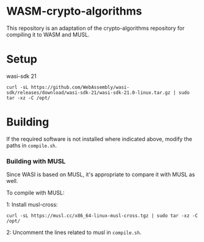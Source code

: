 # WASM-crypto-algorithms

This repository is an adaptation of the crypto-algorithms repository for compiling it to WASM and MUSL.

# Setup

wasi-sdk 21

    curl -sL https://github.com/WebAssembly/wasi-sdk/releases/download/wasi-sdk-21/wasi-sdk-21.0-linux.tar.gz | sudo tar -xz -C /opt/



# Building
    
If the required software is not installed where indicated above, modify the paths in ```compile.sh```.



### Building with MUSL
Since WASI is based on MUSL, it's appropriate to compare it with MUSL as well.

To compile with MUSL:

1: Install musl-cross:

    curl -sL https://musl.cc/x86_64-linux-musl-cross.tgz | sudo tar -xz -C /opt/

2: Uncomment the lines related to musl in ```compile.sh```.
